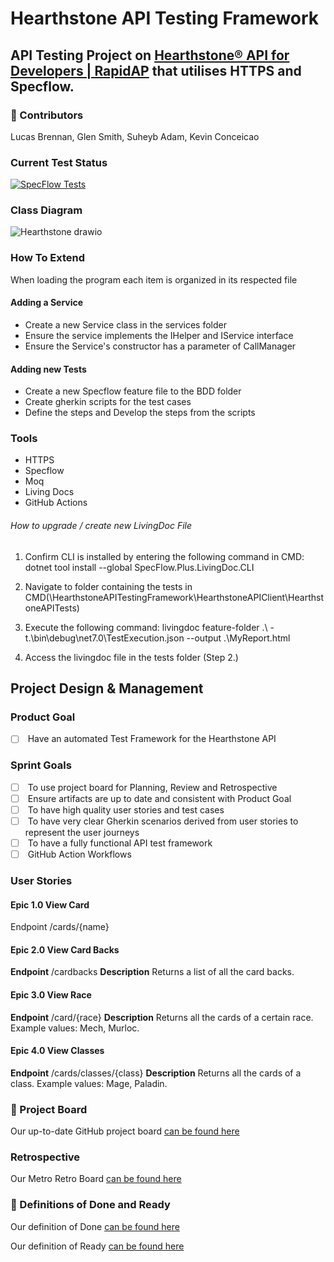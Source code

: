 # Hearthstone API Testing Framework

## API Testing Project on [Hearthstone® API for Developers | RapidAP]((https://rapidapi.com/omgvamp/api/hearthstone)) that utilises HTTPS and Specflow.

### 🤺 Contributors

Lucas Brennan,  Glen Smith, Suheyb Adam, Kevin Conceicao

### Current Test Status

[![SpecFlow Tests](https://github.com/gleniw/HearthstoneAPITestingFramework/actions/workflows/dotnet.yml/badge.svg)](https://github.com/gleniw/HearthstoneAPITestingFramework/actions/workflows/dotnet.yml)

### Class Diagram

![Hearthstone drawio](https://user-images.githubusercontent.com/91668478/232553778-31ad4215-e54e-486b-bb48-cc33d327bf02.png)

### How To Extend

When loading the program each item is organized in its respected file

#### Adding a Service
  - Create a new Service class in the services folder
  - Ensure the service implements the IHelper and IService interface
  - Ensure the Service's constructor has a parameter of CallManager

#### Adding new Tests
- Create a new Specflow feature file to the BDD folder
- Create gherkin scripts for the test cases 
- Define the steps and Develop the steps from the scripts

### Tools
- HTTPS 
- Specflow
- Moq
- Living Docs
- GitHub Actions

###### How to upgrade / create new LivingDoc File

1. Confirm CLI is installed by entering the following command in CMD: dotnet tool install --global SpecFlow.Plus.LivingDoc.CLI

2. Navigate to folder containing the tests in CMD(\HearthstoneAPITestingFramework\HearthstoneAPIClient\HearthstoneAPITests)

3. Execute the following command: livingdoc feature-folder .\ -t.\bin\debug\net7.0\TestExecution.json --output .\MyReport.html

4. Access the livingdoc file in the tests folder (Step 2.)

## Project Design & Management

### Product Goal

* [ ]  Have an automated Test Framework for the Hearthstone API  

### Sprint Goals
* [ ]  To use project board for Planning, Review and Retrospective
* [ ]  Ensure artifacts are up to date and consistent with Product Goal
* [ ]  To have high quality user stories and test cases
* [ ]  To have very clear Gherkin scenarios derived from user stories to represent the user journeys
* [ ]  To have a fully functional API test framework
* [ ]  GitHub Action Workflows

### User Stories

#### Epic 1.0 View Card
Endpoint
/cards/{name}

#### Epic 2.0 View Card Backs
**Endpoint**
/cardbacks
**Description**
Returns a list of all the card backs.

#### Epic 3.0 View Race
**Endpoint**
/card/{race}
**Description**
Returns all the cards of a certain race. Example values: Mech, Murloc.

#### Epic 4.0 View Classes
**Endpoint**
/cards/classes/{class}
**Description**
Returns all the cards of a class. Example values: Mage, Paladin.


### 📝 Project Board

Our up-to-date GitHub project board [can be found here](https://github.com/users/gleniw/projects/1)

### Retrospective

Our Metro Retro Board [can be found here](https://metroretro.io/board/LB05S0ZQXV3Z)

### 💭 Definitions of Done and Ready

Our definition of Done [can be found here](https://github.com/gleniw/HearthstoneAPITestingFramework/issues/10)

Our definition of Ready [can be found here](https://github.com/gleniw/HearthstoneAPITestingFramework/issues/19)
